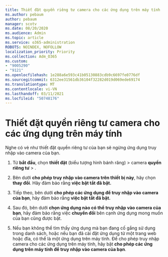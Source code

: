 ```yaml
---
title: Thiết đặt quyền riêng tư camera cho các ứng dụng trên máy tính
ms.author: pebaum
author: pebaum
manager: scotv
ms.date: 08/20/2020
ms.audience: Admin
ms.topic: article
ms.service: o365-administration
ROBOTS: NOINDEX, NOFOLLOW
localization_priority: Priority
ms.collection: Adm_O365
ms.custom:
- "9005290"
- "9121"
ms.openlocfilehash: 1e288a6e593c41b05130883cdb9c6697fe0776df
ms.sourcegitcommit: 6312ee31561db36104f32282d019d069ede69174
ms.translationtype: MT
ms.contentlocale: vi-VN
ms.lasthandoff: 03/11/2021
ms.locfileid: "50748176"
---
```

# <a name="camera-privacy-settings-for-desktop-apps"></a>Thiết đặt quyền riêng tư camera cho các ứng dụng trên máy tính

Nghe có vẻ như thiết đặt quyền riêng tư của bạn sẽ ngừng ứng dụng truy nhập vào camera của bạn.

1.  Từ **bắt đầu**, chọn **thiết đặt** (biểu tượng hình bánh răng) > camera **quyền riêng tư**  >  .

2.  Bên dưới **cho phép truy nhập vào camera trên thiết bị này**, hãy chọn **thay đổi**. Hãy đảm bảo rằng **việc bật tắt đã bật.**

3.  Tiếp theo, bên dưới **cho phép các ứng dụng để truy nhập vào camera của bạn**, hãy đảm bảo rằng **việc bật tắt đã bật.**

4.  Sau đó, bên dưới **chọn ứng dụng nào có thể truy nhập vào camera của bạn**, hãy đảm bảo rằng việc **chuyển đổi** bên cạnh ứng dụng mong muốn của bạn cũng được bật.

5.  Nếu bạn không thể tìm thấy ứng dụng mà bạn đang cố gắng sử dụng trong danh sách, hoặc nếu bạn đã cài đặt ứng dụng từ một trang web hoặc đĩa, có thể là một ứng dụng trên máy tính. Để cho phép truy nhập camera cho các ứng dụng trên máy tính, hãy bật **cho phép các ứng dụng trên máy tính để truy nhập vào camera của bạn**.